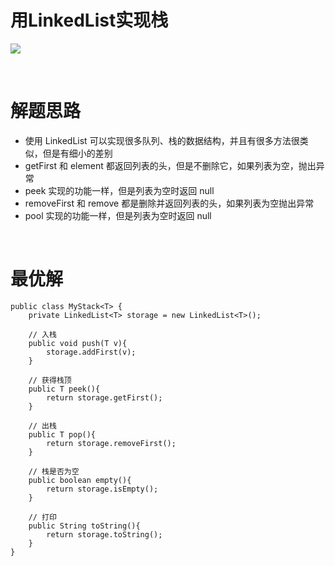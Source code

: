 # 用LinkedList实现栈  
![](https://img.shields.io/badge/Stack-DataStructures-orange.svg)

<br>

# 解题思路
- 使用 LinkedList 可以实现很多队列、栈的数据结构，并且有很多方法很类似，但是有细小的差别
- getFirst 和 element 都返回列表的头，但是不删除它，如果列表为空，抛出异常 
- peek 实现的功能一样，但是列表为空时返回 null
- removeFirst 和 remove 都是删除并返回列表的头，如果列表为空抛出异常
- pool 实现的功能一样，但是列表为空时返回 null

<br>

# 最优解
	public class MyStack<T> {
	    private LinkedList<T> storage = new LinkedList<T>();
	
	    // 入栈
	    public void push(T v){
	        storage.addFirst(v);
	    }
	    
	    // 获得栈顶
	    public T peek(){
	        return storage.getFirst();
	    }
	
	    // 出栈
	    public T pop(){
	        return storage.removeFirst();
	    }
	    
	    // 栈是否为空
	    public boolean empty(){
	        return storage.isEmpty();
	    }
	
	    // 打印
	    public String toString(){
	        return storage.toString();
	    }
	}

